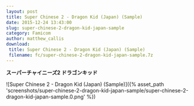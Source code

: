 ```yaml
---
layout: post
title: Super Chinese 2 - Dragon Kid (Japan) (Sample)
date: 2015-12-24 13:43:00
slug: super-chinese-2-dragon-kid-japan-sample
category: Famicom
author: matthew_callis
download:
 title: Super Chinese 2 - Dragon Kid (Japan) (Sample)
 filename: fc/super-chinese-2-dragon-kid-japan-sample.7z
---
```


__スーパーチャイニーズ2 ドラゴンキッド__

![Super Chinese 2 - Dragon Kid (Japan) (Sample)]({% asset_path 'screenshots/super-chinese-2-dragon-kid-japan-sample/super-chinese-2-dragon-kid-japan-sample.0.png' %})
